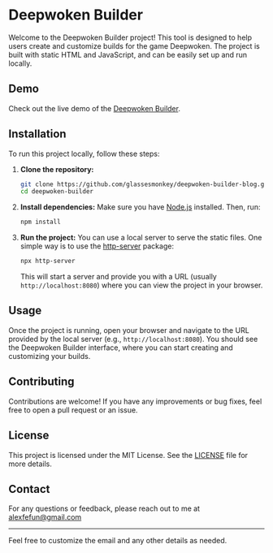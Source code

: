 # Deepwoken Builder

Welcome to the Deepwoken Builder project! This tool is designed to help users create and customize builds for the game Deepwoken. The project is built with static HTML and JavaScript, and can be easily set up and run locally.

## Demo

Check out the live demo of the [Deepwoken Builder](https://deepwokenbuilder.com).

## Installation

To run this project locally, follow these steps:

1. **Clone the repository:**
   ```bash
   git clone https://github.com/glassesmonkey/deepwoken-builder-blog.git
   cd deepwoken-builder
   ```

2. **Install dependencies:**
   Make sure you have [Node.js](https://nodejs.org/) installed. Then, run:
   ```bash
   npm install
   ```

3. **Run the project:**
   You can use a local server to serve the static files. One simple way is to use the [http-server](https://www.npmjs.com/package/http-server) package:
   ```bash
   npx http-server
   ```

   This will start a server and provide you with a URL (usually `http://localhost:8080`) where you can view the project in your browser.

## Usage

Once the project is running, open your browser and navigate to the URL provided by the local server (e.g., `http://localhost:8080`). You should see the Deepwoken Builder interface, where you can start creating and customizing your builds.

## Contributing

Contributions are welcome! If you have any improvements or bug fixes, feel free to open a pull request or an issue.

## License

This project is licensed under the MIT License. See the [LICENSE](LICENSE) file for more details.

## Contact

For any questions or feedback, please reach out to me at alexfefun@gmail.com

---

Feel free to customize the email and any other details as needed.
